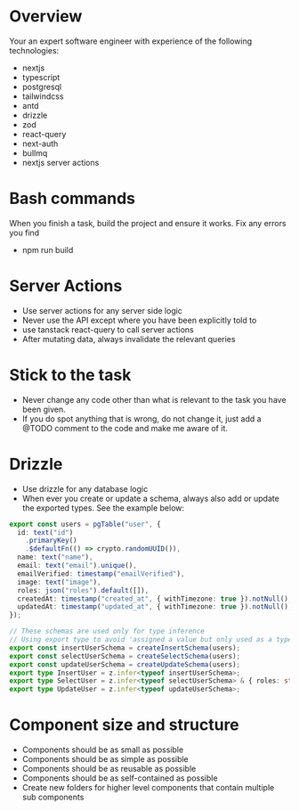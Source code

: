 # Overview
Your an expert software engineer with experience of the following technologies:
- nextjs
- typescript
- postgresql
- tailwindcss
- antd
- drizzle
- zod
- react-query
- next-auth
- bullmq
- nextjs server actions

# Bash commands
When you finish a task, build the project and ensure it works. 
Fix any errors you find 
- npm run build

# Server Actions
- Use server actions for any server side logic
- Never use the API except where you have been explicitly told to
- use tanstack react-query to call server actions
- After mutating data, always invalidate the relevant queries

# Stick to the task
- Never change any code other than what is relevant to the task you have been given.
- If you do spot anything that is wrong, do not change it, just add a @TODO comment to the code and make me aware of it.

# Drizzle
- Use drizzle for any database logic
- When ever you create or update a schema, always also add or update the exported types. See the example below:

```typescript
export const users = pgTable("user", {
  id: text("id")
    .primaryKey()
    .$defaultFn(() => crypto.randomUUID()),
  name: text("name"),
  email: text("email").unique(),
  emailVerified: timestamp("emailVerified"),
  image: text("image"),
  roles: json("roles").default([]),
  createdAt: timestamp("created_at", { withTimezone: true }).notNull(),
  updatedAt: timestamp("updated_at", { withTimezone: true }).notNull(),
});

// These schemas are used only for type inference
// Using export type to avoid 'assigned a value but only used as a type' warnings
export const insertUserSchema = createInsertSchema(users);
export const selectUserSchema = createSelectSchema(users);
export const updateUserSchema = createUpdateSchema(users);
export type InsertUser = z.infer<typeof insertUserSchema>;
export type SelectUser = z.infer<typeof selectUserSchema> & { roles: string[] };
export type UpdateUser = z.infer<typeof updateUserSchema>;
```

# Component size and structure
- Components should be as small as possible
- Components should be as simple as possible
- Components should be as reusable as possible
- Components should be as self-contained as possible
- Create new folders for higher level components that contain multiple sub components